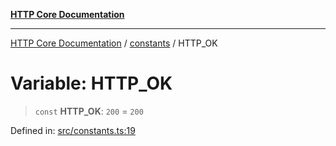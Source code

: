 [**HTTP Core Documentation**](../../README.md)

***

[HTTP Core Documentation](../../README.md) / [constants](../README.md) / HTTP\_OK

# Variable: HTTP\_OK

> `const` **HTTP\_OK**: `200` = `200`

Defined in: [src/constants.ts:19](https://github.com/stonemjs/http-core/blob/38177eda1505fdb30323b11ec31ef2a0f0840267/src/constants.ts#L19)
